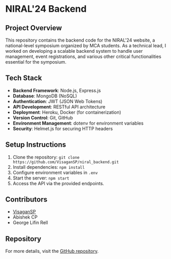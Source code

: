 # NIRAL'24 Backend

## Project Overview
This repository contains the backend code for the NIRAL'24 website, a national-level symposium organized by MCA students. As a technical lead, I worked on developing a scalable backend system to handle user management, event registrations, and various other critical functionalities essential for the symposium.

## Tech Stack
- **Backend Framework**: Node.js, Express.js
- **Database**: MongoDB (NoSQL)
- **Authentication**: JWT (JSON Web Tokens)
- **API Development**: RESTful API architecture
- **Deployment**: Heroku, Docker (for containerization)
- **Version Control**: Git, GitHub
- **Environment Management**: dotenv for environment variables
- **Security**: Helmet.js for securing HTTP headers

## Setup Instructions
1. Clone the repository: `git clone https://github.com/VisaganSP/niral_backend.git`
2. Install dependencies: `npm install`
3. Configure environment variables in `.env`
4. Start the server: `npm start`
5. Access the API via the provided endpoints.

## Contributors
- [VisaganSP](https://github.com/VisaganSP)
- Abishek CP
- George Lifin Rell

## Repository
For more details, visit the [GitHub repository](https://github.com/VisaganSP/niral_backend).
